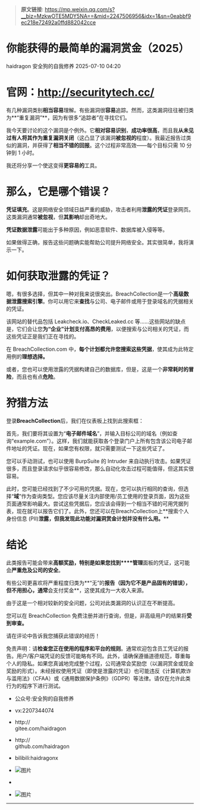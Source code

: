 > **原文链接**: https://mp.weixin.qq.com/s?__biz=MzkwOTE5MDY5NA==&mid=2247506956&idx=1&sn=0eabbf9ec218e72492a0ffd882042cce

#  你能获得的最简单的漏洞赏金（2025）  
haidragon  安全狗的自我修养   2025-07-10 04:20  
  
# 官网：http://securitytech.cc/  
  
有几种漏洞类别**相当容易**理解。有些漏洞很**容易**追踪。然而，这类漏洞往往被归类为**“重复漏洞”**，因为有很多“追踪者”在寻找它们。  
  
我今天要讨论的这个漏洞是个例外。它**相对容易识别**，**成功率很高**，而且我**从未见过有人将其作为重复漏洞关闭**（这凸显了该漏洞**被忽视的**程度）。我最近报告过类似的漏洞，并获得了**相当不错的回报**。这个过程非常高效——每个目标只需 10 分钟到 1 小时。  
  
我还将分享一个使这变得**更容易的**工具。  
# 那么，它是哪个错误？  
  
**凭证填充**。这是网络安全领域日益严重的威胁，攻击者利用**泄露的凭证**登录网页。这类漏洞通常**被忽视**，但**其影响**却出奇地大。  
  
**凭证数据泄露**可能出于多种原因，例如恶意软件、数据库被入侵等等。  
  
如果做得正确，报告这些问题确实能帮助公司提升网络安全。其实很简单，我将演示一下。  
# 如何获取泄露的凭证？  
  
嗯，有很多选择，但其中一种对我来说很突出。BreachCollection是一个**高级数据泄露搜索引擎**。你可以用它来**查找**与公司、电子邮件或用于登录域名的凭据相关的凭证。  
  
该网站的替代品包括 Leakcheck.io、CheckLeaked.cc 等……这些网站的缺点是，它们会让您**为“企业”计划支付高昂的费用**，以便搜索与公司相关的凭证，而这些凭证正是我们正在寻找的。  
  
在 BreachCollection.com 中，**每个计划都允许您搜索这些凭据**，使其成为此特定用例的**理想选择。**  
  
或者，您也可以使用泄露的凭据构建自己的数据库，但是，这是一个**非常耗时的冒险**，而且也有点**危险**。  
# 狩猎方法  
  
登录**BreachCollection**后，我们在仪表板上找到此搜索框：  
  
  
首先，我们要将其设置为“**电子邮件域名**”，并输入目标公司的域名（例如查询“example.com”）。这样，我们就能获取各个登录门户上所有包含该公司电子邮件地址的凭证。现在，如果您有权限，就只需要测试一下这些凭证了。  
  
您可以手动测试，也可以使用 BurpSuite 的 Intruder 来自动执行攻击。如果凭证很多，而且登录请求似乎很容易修改，那么自动化攻击过程可能值得，但这其实很容易。  
  
  
此时，您可能已经找到了不少可用的凭据。现在，您可以执行相同的查询，但选择“**域**”作为查询类型。您应该尽量关注内部使用/员工使用的登录页面，因为这些页面通常影响最大。尝试这些凭据后，您应该会得到一个相当不错的可用凭据列表，现在就可以报告它们了。此外，您还可以在BreachCollection上**搜索个人身份信息 (PII)**泄露，但我发现此功能对漏洞赏金计划并没有什么用。****  
# 结论  
  
此类报告可能会带来**高额奖励，特别是如果您找到****管理**面板的凭证，这可能会**严重危及公司的安全**。  
  
有些公司更喜欢将严重程度归类为**“无”的**报告（因为它不是产品固有的错误），但不用担心，通常**会支付奖金**，这使其成为一大收入来源。  
  
由于这是一个相对较新的安全问题，公司对此类漏洞的认识正在不断提高。  
  
您可以在 BreachCollection 免费注册并进行查询，但是，非高级用户的结果将**受到审查。**  
  
请在评论中告诉我您捕获此错误的经历！  
  
免责声明：请**检查您正在使用的程序和平台的规则**。通常欢迎包含员工凭证的报告。用户/客户端凭证的反馈可能略有不同。此外，请确保遵循道德规范，尊重每个人的隐私。如果您真诚地完成整个过程，公司通常会奖励您（以漏洞赏金或现金奖励的形式）。未经授权使用凭证（即使是泄露的凭证）也可能违反《计算机欺诈与滥用法》（CFAA）或《通用数据保护条例》（GDPR）等法律。请仅在允许此类行为的程序下进行测试。  
  
- 公众号:安全狗的自我修养  
  
- vx:2207344074  
  
- http://  
gitee.com/haidragon  
  
- http://  
github.com/haidragon  
  
- bilibili:haidragonx  
  
- ![图片](https://mmbiz.qpic.cn/sz_mmbiz_png/vBZcZNVQERHYgfyicoHWcBVxH85UOBNaPMJPjIWnCTP3EjrhOXhJsryIkR34mCwqetPF7aRmbhnxBbiaicS0rwu6w/640?wx_fmt=other&wxfrom=5&wx_lazy=1&wx_co=1&tp=webp "")  
  
-   
- ![图片](https://mmbiz.qpic.cn/sz_mmbiz_png/vBZcZNVQERHYgfyicoHWcBVxH85UOBNaPZeRlpCaIfwnM0IM4vnVugkAyDFJlhe1Rkalbz0a282U9iaVU12iaEiahw/640?wx_fmt=other&wxfrom=5&wx_lazy=1&wx_co=1&tp=webp "")  
  
****  
  
  
